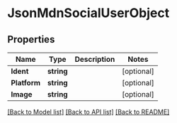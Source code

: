 # JsonMdnSocialUserObject

## Properties

Name | Type | Description | Notes
------------ | ------------- | ------------- | -------------
**Ident** | **string** |  | [optional] 
**Platform** | **string** |  | [optional] 
**Image** | **string** |  | [optional] 

[[Back to Model list]](../README.md#documentation-for-models) [[Back to API list]](../README.md#documentation-for-api-endpoints) [[Back to README]](../README.md)


